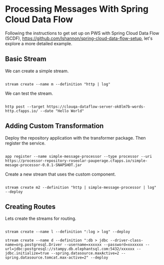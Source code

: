 # Processing Messages With Spring Cloud Data Flow

Following the instructions to get set up on PWS with Spring Cloud Data Flow (SCDF), https://github.com/lshannon/spring-cloud-data-flow-setup, let's explore a more detailed example.

## Basic Stream

We can create a simple stream.

```shell

stream create --name m --definition "http | log"

```

We can test the stream.

```shell

http post --target https://clouqa-dataflow-server-ok8lm7b-words-http.cfapps.io/ --date "Hello World"

```

## Adding Custom Transformation

Deploy the repository application with the transformer package. Then register the service.

```shell

app register --name simple-message-processor --type processor --uri https://processor-repository-roseolar-pauperage.cfapps.io/simple-mesage-processor-0.0.1-SNAPSHOT.jar

```

Create a new stream that uses the custom component.

```shell

stream create m2 --definition "http | simple-message-processor | log" --deploy

```

## Creating Routes

Lets create the streams for routing.

```shell

stream create --name l --definition ":log > log" --deploy

stream create --name d --definition ":db > jdbc --driver-class-name=org.postgresql.Driver --username=xxxxxx --password=xxxxxxx --url=jdbc:postgresql://stampy.db.elephantsql.com:5432/xxxxxx --jdbc.initialize=true --spring.datasource.maxActive=2 --spring.datasource.tomcat.max-active=2" --deploy

```










